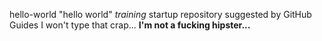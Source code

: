 hello-world
"hello world" *training* startup repository suggested by GitHub Guides
I won't type that crap... __I'm not a fucking hipster...__
